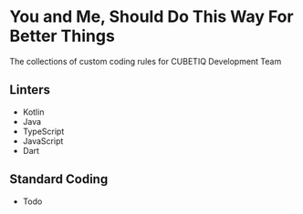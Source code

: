 # You and Me, Should Do This Way For Better Things
The collections of custom coding rules for CUBETIQ Development Team

## Linters
- Kotlin
- Java
- TypeScript
- JavaScript
- Dart

## Standard Coding
- Todo